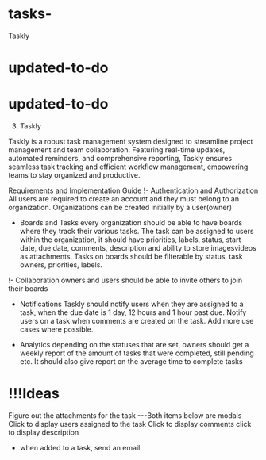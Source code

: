# tasks-
 Taskly
# updated-to-do
 
# updated-to-do
 
3. Taskly

Taskly is a robust task management system designed to streamline project management and team collaboration. Featuring real-time updates, automated reminders, and comprehensive reporting, Taskly ensures seamless task tracking and efficient workflow management, empowering teams to stay organized and productive.

Requirements and Implementation Guide
!-  Authentication and Authorization All users are required to create an account and they must belong to an organization. Organizations can be created initially by a user(owner) 


- Boards and Tasks every organization should be able to have boards where they track their various tasks. The task can be assigned to users within the organization, it should have priorities, labels, status, start date, due date, comments, description and ability to store imagesvideos as attachments. Tasks on boards should be filterable by status, task owners, priorities, labels.

!-  Collaboration owners and users should be able to invite others to join their boards

- Notifications Taskly should notify users when they are assigned to a task, when the due date is 1 day, 12 hours and 1 hour past due. Notify users on a task when comments are created on the task. Add more use cases where possible.

- Analytics depending on the statuses that are set, owners should get a weekly report of the amount of tasks that were completed, still pending etc. It should also give report on the average time to complete tasks

 

 # !!!Ideas
 Figure out the attachments for the task
 ---Both items below are modals
 Click to display users assigned to the task 
 Click to display comments 
 click to display description

 - when added to a task, send an email 